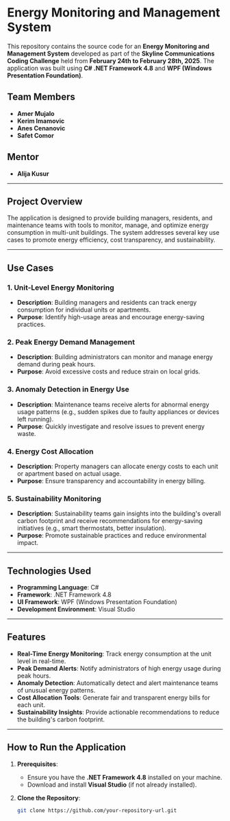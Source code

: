 # Energy Monitoring and Management System

This repository contains the source code for an **Energy Monitoring and Management System** developed as part of the **Skyline Communications Coding Challenge** held from **February 24th to February 28th, 2025**. The application was built using **C# .NET Framework 4.8** and **WPF (Windows Presentation Foundation)**.

## Team Members
- **Amer Mujalo**
- **Kerim Imamovic**
- **Anes Cenanovic**
- **Safet Comor**

## Mentor
- **Alija Kusur** 
  
---

## Project Overview
The application is designed to provide building managers, residents, and maintenance teams with tools to monitor, manage, and optimize energy consumption in multi-unit buildings. The system addresses several key use cases to promote energy efficiency, cost transparency, and sustainability.

---

## Use Cases

### 1. **Unit-Level Energy Monitoring**
   - **Description**: Building managers and residents can track energy consumption for individual units or apartments.
   - **Purpose**: Identify high-usage areas and encourage energy-saving practices.

### 2. **Peak Energy Demand Management**
   - **Description**: Building administrators can monitor and manage energy demand during peak hours.
   - **Purpose**: Avoid excessive costs and reduce strain on local grids.

### 3. **Anomaly Detection in Energy Use**
   - **Description**: Maintenance teams receive alerts for abnormal energy usage patterns (e.g., sudden spikes due to faulty appliances or devices left running).
   - **Purpose**: Quickly investigate and resolve issues to prevent energy waste.

### 4. **Energy Cost Allocation**
   - **Description**: Property managers can allocate energy costs to each unit or apartment based on actual usage.
   - **Purpose**: Ensure transparency and accountability in energy billing.

### 5. **Sustainability Monitoring**
   - **Description**: Sustainability teams gain insights into the building's overall carbon footprint and receive recommendations for energy-saving initiatives (e.g., smart thermostats, better insulation).
   - **Purpose**: Promote sustainable practices and reduce environmental impact.

---

## Technologies Used
- **Programming Language**: C#
- **Framework**: .NET Framework 4.8
- **UI Framework**: WPF (Windows Presentation Foundation)
- **Development Environment**: Visual Studio

---

## Features
- **Real-Time Energy Monitoring**: Track energy consumption at the unit level in real-time.
- **Peak Demand Alerts**: Notify administrators of high energy usage during peak hours.
- **Anomaly Detection**: Automatically detect and alert maintenance teams of unusual energy patterns.
- **Cost Allocation Tools**: Generate fair and transparent energy bills for each unit.
- **Sustainability Insights**: Provide actionable recommendations to reduce the building's carbon footprint.

---

## How to Run the Application
1. **Prerequisites**:
   - Ensure you have the **.NET Framework 4.8** installed on your machine.
   - Download and install **Visual Studio** (if not already installed).

2. **Clone the Repository**:
   ```bash
   git clone https://github.com/your-repository-url.git
